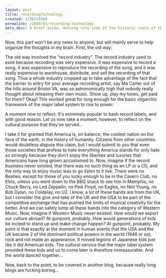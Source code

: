 ```yaml
--- 
layout: post
title: recordingTechnology.
created: 1236215580
permalink: /2009/03/recording-technology
meta_desc: A brief aside, delving into some of the historic roots of this modern music industry.
---
```

Now, this part won't be any news to anyone, but will mainly serve to help organize the thoughts in my brain.  First, the old way:

The old way involved the "record industry".  The record industry used to exist because recording was very expensive.  It was expensive to record a song, it was expensive to reproduce the recording of the song, and it was really expensive to warehouse, distribute, and sell the recording of that song.  Thus a whole industry cropped up to take advantage of the fact that the barrier to entry for your average recording artist, say Ma Carter out of the hills around Bristol VA, was so astronomically high that nobody really thought about releasing their own music.  Show up, play my tunes, get paid for them?  Okay!  This worked great for long enough for the basic oligarchic framework of the major label system to rise to power.

A moment now to reflect.  It's extremely popular to bash record labels, and with good reason.  Let us now take a moment, however, to reflect on the cultural purpose that they've served...

I take it for granted that America is, on balance, the coolest nation on the face of the earth, in the history of humanity.  Citizens from other countries would doubtless dispute this claim, but I would submit to you that even those societies that profess to hate everything America stands for only  hate so strongly because they don't enjoy the liberties and luxuries that Americans have long grown accustomed to.  Now, imagine if the record business never existed, that there was no such thing as an LP or a CD, and the only way to enjoy music was to go listen to it live.  There were no Beatles, except for those of you lucky enough to be in the Cavern Club, no Elvis, unless you went down to the BBQ shack to see him in Memphis, no Chuck Berry, no Led Zeppelin, no Pink Floyd, no Eagles, no Neil Young, no Bob Dylan, no Coldplay, no U2.  I know, a lot of these bands are from the UK, but I consider the give and take of the UK and the USA to be part of the competitive exchange that has pushed the limits of musical creativity for the better.  And we can safely lump all these bands into the category of Western Music.  Now, imagine if Western Music never existed.  How would we export our culture abroad?  At gunpoint, probably.  How would generations of kids be incited to stand up and make change happen?  At gunpoint, probably.  My point is that exactly at the moment in human events that the USA and the UK became 2 of the dominant political powers in the world (1946 or so), rock and roll made an appearance.  It moved legions of Japanese kids just like it did American kids.  The cultural service that the major label system provided these kids and us to come later is therefore immeasurable.  And the world danced together...

Now, back to the point, to be covered in another blog, because really long blogs are fucking boring...

